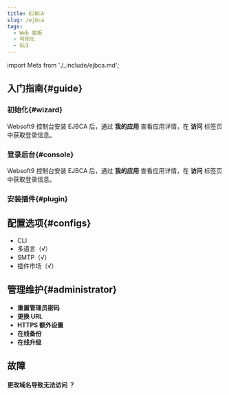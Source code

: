 ```yaml
---
title: EJBCA
slug: /ejbca
tags:
  - Web 面板
  - 可视化
  - GUI
---
```


import Meta from './_include/ejbca.md';

<Meta name="meta" />

## 入门指南{#guide}

### 初始化{#wizard}

Websoft9 控制台安装 EJBCA 后，通过 **我的应用** 查看应用详情，在 **访问** 标签页中获取登录信息。  

### 登录后台{#console}

Websoft9 控制台安装 EJBCA 后，通过 **我的应用** 查看应用详情，在 **访问** 标签页中获取登录信息。  

### 安装插件{#plugin}

## 配置选项{#configs}

- CLI
- 多语言（√）
- SMTP（√）
- 插件市场（√）

## 管理维护{#administrator}

- **重置管理员密码**
- **更换 URL**
- **HTTPS 额外设置**
- **在线备份**
- **在线升级**

## 故障

#### 更改域名导致无法访问 ？